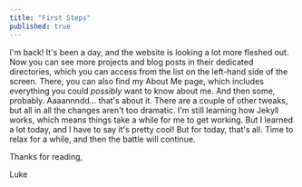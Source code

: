 ```yaml
---
title: "First Steps"
published: true
---
```

I'm back! It's been a day, and the website is looking a lot more fleshed out.
Now you can see more projects and blog posts in their dedicated directories,
which you can access from the list on the left-hand side of the screen. There,
you can also find my About Me page, which includes everything you could
*possibly* want to know about me. And then some, probably. Aaaannndd... that's
about it. There are a couple of other tweaks, but all in all the changes aren't
too dramatic. I'm still learning how Jekyll works, which means things take a
while for me to get working. But I learned a lot today, and I have to say it's
pretty cool! But for today, that's all. Time to relax for a while, and then the
battle will continue.

Thanks for reading,

Luke
